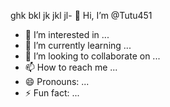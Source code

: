 ghk
bkl
jk
jkl
jl- 👋 Hi, I’m @Tutu451
- 👀 I’m interested in ...
- 🌱 I’m currently learning ...
- 💞️ I’m looking to collaborate on ...
- 📫 How to reach me ...
- 😄 Pronouns: ...
- ⚡ Fun fact: ...

<!---
Tutu451/Tutu451 is a ✨ special ✨ repository because its `README.md` (this file) appears on your GitHub profile.
You can click the Preview link to take a look at your changes.
--->
